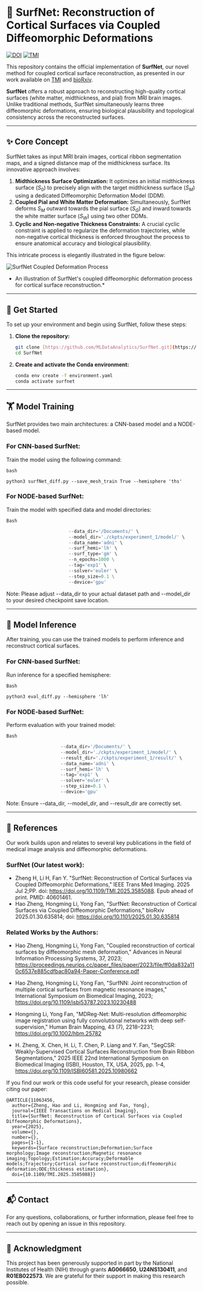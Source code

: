 # 🧠 SurfNet: Reconstruction of Cortical Surfaces via Coupled Diffeomorphic Deformations

[![DOI](https://img.shields.io/badge/DOI-10.1101/2025.01.30.635814-blue?style=for-the-badge&logo=biorxiv)](https://doi.org/10.1101/2025.01.30.635814)
[![TMI](https://img.shields.io/badge/TMI-Pending_Publication-green?style=for-the-badge&logo=ieee)](https://doi.org/10.1109/TMI.2025.3585088)

This repository contains the official implementation of **SurfNet**, our novel method for coupled cortical surface reconstruction, as presented in our work available on [TMI](https://doi.org/10.1109/TMI.2025.3585088) and [bioRxiv](https://doi.org/10.1101/2025.01.30.635814).

**SurfNet** offers a robust approach to reconstructing high-quality cortical surfaces (white matter, midthickness, and pial) from MRI brain images. Unlike traditional methods, SurfNet simultaneously learns three diffeomorphic deformations, ensuring biological plausibility and topological consistency across the reconstructed surfaces.

---

## ✨ Core Concept

SurfNet takes as input MRI brain images, cortical ribbon segmentation maps, and a signed distance map of the midthickness surface. Its innovative approach involves:

1.  **Midthickness Surface Optimization:** It optimizes an initial midthickness surface ($S_0$) to precisely align with the target midthickness surface ($S_{M}$) using a dedicated Diffeomorphic Deformation Model (DDM).
2.  **Coupled Pial and White Matter Deformation:** Simultaneously, SurfNet deforms $S_{M}$ outward towards the pial surface ($S_G$) and inward towards the white matter surface ($S_W$) using two other DDMs.
3.  **Cyclic and Non-negative Thickness Constraints:** A crucial cyclic constraint is applied to regularize the deformation trajectories, while non-negative cortical thickness is enforced throughout the process to ensure anatomical accuracy and biological plausibility.

This intricate process is elegantly illustrated in the figure below:

![SurfNet Coupled Deformation Process](https://github.com/MLDataAnalytics/SurfNet/blob/main/F1.large.jpg)
* An illustration of SurfNet's coupled diffeomorphic deformation process for cortical surface reconstruction.*

---

## 🚀 Get Started

To set up your environment and begin using SurfNet, follow these steps:

1.  **Clone the repository:**
    ```bash
    git clone [https://github.com/MLDataAnalytics/SurfNet.git](https://github.com/MLDataAnalytics/SurfNet.git)
    cd SurfNet
    ```
2.  **Create and activate the Conda environment:**
    ```bash
    conda env create -f environment.yaml
    conda activate surfnet
    ```

---

## 🏋️ Model Training

SurfNet provides two main architectures: a CNN-based model and a NODE-based model.

### For CNN-based SurfNet:

Train the model using the following command:

```bash```

```python3 surfNet_diff.py --save_mesh_train True --hemisphere 'ths' ```

### For NODE-based SurfNet:

Train the model with specified data and model directories:

```Bash```

```python surfNet_node.py --train_type='surf' \
                       --data_dir='/Documents/' \
                       --model_dir='./ckpts/experiment_1/model/' \
                       --data_name='adni' \
                       --surf_hemi='lh' \
                       --surf_type='gm' \
                       --n_epochs=1000 \
                       --tag='exp1' \
                       --solver='euler' \
                       --step_size=0.1 \
                       --device='gpu'
```

Note: Please adjust --data_dir to your actual dataset path and --model_dir to your desired checkpoint save location.

---

## 🧪 Model Inference
After training, you can use the trained models to perform inference and reconstruct cortical surfaces.

### For CNN-based SurfNet:

Run inference for a specified hemisphere:

```Bash```

``` python3 eval_diff.py --hemisphere 'lh' ```


### For NODE-based SurfNet:

Perform evaluation with your trained model:

```Bash```

```python eval_node.py --test_type='eval' \
                    --data_dir='/Documents/' \
                    --model_dir='./ckpts/experiment_1/model/' \
                    --result_dir='./ckpts/experiment_1/result/' \
                    --data_name='adni' \
                    --surf_hemi='lh' \
                    --tag='exp1' \
                    --solver='euler' \
                    --step_size=0.1 \
                    --device='gpu'
```

Note: Ensure --data_dir, --model_dir, and --result_dir are correctly set.

---

## 📄 References

Our work builds upon and relates to several key publications in the field of medical image analysis and diffeomorphic deformations.

### SurfNet (Our latest work):
* Zheng H, Li H, Fan Y. "SurfNet: Reconstruction of Cortical Surfaces via Coupled Diffeomorphic Deformations," IEEE Trans Med Imaging. 2025 Jul 2;PP. doi: https://doi.org/10.1109/TMI.2025.3585088. Epub ahead of print. PMID: 40601461.
* Hao Zheng, Hongming Li, Yong Fan, "SurfNet: Reconstruction of Cortical Surfaces via Coupled Diffeomorphic Deformations," bioRxiv 2025.01.30.635814; doi: https://doi.org/10.1101/2025.01.30.635814

### Related Works by the Authors:

* Hao Zheng, Hongming Li, Yong Fan, "Coupled reconstruction of cortical surfaces by diffeomorphic mesh deformation," Advances in Neural Information Processing Systems, 37, 2023; https://proceedings.neurips.cc/paper_files/paper/2023/file/ff0da832a110c6537e885cdfbac80a94-Paper-Conference.pdf

* Hao Zheng, Hongming Li, Yong Fan, "SurfNN: Joint reconstruction of multiple cortical surfaces from magnetic resonance images," International Symposium on Biomedical Imaging, 2023; https://doi.org/10.1109/isbi53787.2023.10230488

* Hongming Li, Yong Fan, "MDReg-Net: Multi-resolution diffeomorphic image registration using fully convolutional networks with deep self-supervision," Human Brain Mapping, 43 (7), 2218–2231; https://doi.org/10.1002/hbm.25782

* H. Zheng, X. Chen, H. Li, T. Chen, P. Liang and Y. Fan, "SegCSR: Weakly-Supervised Cortical Surfaces Reconstruction from Brain Ribbon Segmentations," 2025 IEEE 22nd International Symposium on Biomedical Imaging (ISBI), Houston, TX, USA, 2025, pp. 1-4, https://doi.org/10.1109/ISBI60581.2025.10980662



If you find our work or this code useful for your research, please consider citing our paper:
```
@ARTICLE{11063456,
  author={Zheng, Hao and Li, Hongming and Fan, Yong},
  journal={IEEE Transactions on Medical Imaging}, 
  title={SurfNet: Reconstruction of Cortical Surfaces via Coupled Diffeomorphic Deformations}, 
  year={2025},
  volume={},
  number={},
  pages={1-1},
  keywords={Surface reconstruction;Deformation;Surface morphology;Image reconstruction;Magnetic resonance imaging;Topology;Estimation;Accuracy;Deformable models;Trajectory;Cortical surface reconstruction;diffeomorphic deformation;ODE;thickness estimation},
  doi={10.1109/TMI.2025.3585088}}
```

---

## 📬 Contact

For any questions, collaborations, or further information, please feel free to reach out by opening an issue in this repository.

---

## 🙏 Acknowledgment

This project has been generously supported in part by the National Institutes of Health (NIH) through grants **AG066650**, **U24NS130411**, and **R01EB022573**. We are grateful for their support in making this research possible.

